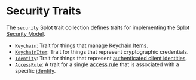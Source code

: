 # Security Traits

The `security` Splot trait collection defines traits for implementing the
[Splot Security Model](../../ssm/intro.md).

 * [`Keychain`](./keychain.md): Trait for things that manage [Keychain Items](../../ssm/keychain.md#keychain-items).
 * [`KeychainItem`](./keychain-item.md): Trait for things that represent cryptographic credentials.
 * [`Identity`](./identity.md): Trait for things that represent [authenticated client identities](../../ssm/identities.md).
 * [`AccessRule`](./access-rule.md): A trait for a single
   [access rule](../../ssm/identities.md#access-rules) that is associated with a
   specific [identity](../../ssm/identities.md).
